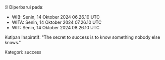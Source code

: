 ⏰ Diperbarui pada:
- WIB: Senin, 14 Oktober 2024 06.26.10 UTC
- WITA: Senin, 14 Oktober 2024 07.26.10 UTC
- WIT: Senin, 14 Oktober 2024 08.26.10 UTC

Kutipan Inspiratif:
"The secret to success is to know something nobody else knows."


Kategori: success


